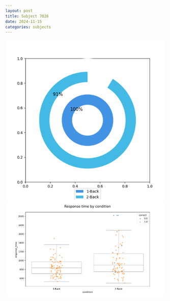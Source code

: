 ```yaml
---
layout: post
title: Subject 7026
date: 2024-11-15
categories: subjects
---
```


![](data/7026/run-3/7026_accuracy_by_condition.png)
![](data/7026/run-3/7026_response_time_by_condition.png)
